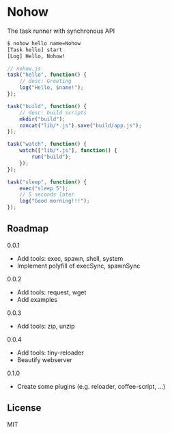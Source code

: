 Nohow
====

The task runner with synchronous API

```sh
$ nohow hello name=Nohow
[Task hello] start
[Log] Hello, Nohow!
```

```javascript
// nohow.js
task("hello", function() {
    // desc: Greeting
    log("Hello, $name!");
});

task("build", function() {
    // desc: build scripts
    mkdir("build");
    concat("lib/*.js").save("build/app.js");
});

task("watch", function() {
    watch(["lib/*.js"], function() {
        run("build");
    });
});

task("sleep", function() {
    exec("sleep 5");
    // 5 seconds later
    log("Good morning!!!");
});
```


## Roadmap

0.0.1
  * Add tools: exec, spawn, shell, system
  * Implement polyfill of execSync, spawnSync

0.0.2
  * Add tools: request, wget
  * Add examples

0.0.3
  * Add tools: zip, unzip

0.0.4
  * Add tools: tiny-reloader
  * Beautify webserver

0.1.0
  * Create some plugins (e.g. reloader, coffee-script, ...)


## License

MIT
